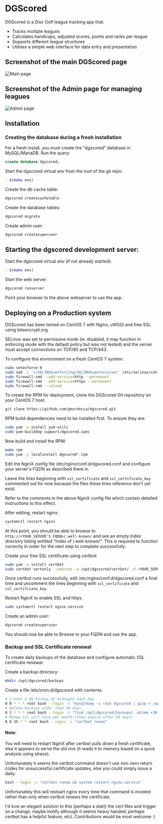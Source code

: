 # DGScored

DGScored is a Disc Golf league tracking app that:

* Tracks multiple leagues
* Calculates handicaps, adjusted scores, points and ranks per league
* Supports different league structures
* Utilises a simple web interface for data entry and presentation

## Screenshot of the main DGScored page

![Main page](http://imgur.com/eJaUNxG.png "Screenshot of the main DGScored page")

## Screenshot of the Admin page for managing leagues

![Admin page](http://imgur.com/b260sGc.png "Screenshot of the Admin page for managing leagues")

## Installation

### Creating the database during a fresh installation

For a fresh install, you must create the "dgscored" database in MySQL/MariaDB. Run the query:

```sql
create database dgscored;
```


Start the dgscored virtual env from the root of the git repo:

```bash
. $(make env)
```

Create the db cache table:

```bash
dgscored createcachetable
```

Create the database tables:

```bash
dgscored migrate
```
Create admin user:

```bash
dgscored createsuperuser
```

## Starting the dgscored development server:

Start the dgscored virtual env (if not already started):

```bash
. $(make env)
```

Start the web server:

```bash
dgscored runserver
```

Point your browser to the above webserver to use the app.


## Deploying on a Production system

DGScored has been tested on CentOS 7 with Nginx, uWSGI and free SSL using letsencrypt.org.

SELinux was set to permissive mode (ie. disabled, it may function in enforcing mode with the default policy but was not tested) and the server must accept connections on TCP/80 and TCP/443.

To configure this environment on a fresh CentOS 7 system:

```bash
sudo setenforce 0
sudo sed -i 's/SELINUX=enforcing/SELINUX=permissive/' /etc/selinux/config
sudo firewall-cmd --add-service=http --permanent
sudo firewall-cmd --add-service=https --permanent
sudo firewall-cmd --reload
```

To create the RPM for deployment, clone the DGScored Git repository on your CentOS 7 host:

```bash
git clone https://github.com/gmurdocca/dgscored.git
```

RPM build dependencies need to be installed first. To ensure they are:

```bash
sudo yum -y install yum-utils
sudo yum-builddep support/dgscored.spec
```

Now build and install the RPM:

```bash
make rpm
sudo yum -y localinstall dgscored*.rpm
```

Edit the NginX config file /etc/nginx/conf.d/dgscored.conf and configure your server's FQDN as described there in.

Leave the lines beginning with `ssl_certificate` and `ssl_certificate_key` commented out for now because the files these lines reference don't yet exist.

Refer to the comments in the above NginX config file which contain detailed instructions to this effect.

After editing, restart nginx:

```bash
systemctl restart nginx
```

At this point, you should be able to browse to `http://<YOUR_SERVER'S_FQDN>/.well-known/` and see an empty Index directory listing entitled "Index of /.well-known/". This is required to function correctly in order for the next step to complete successfully.

Create your free SSL certificate using certbot:

```bash
sudo yum -y install certbot
sudo certbot certonly --webroot -w /opt/dgscored/certbot/ -d <YOUR_SERVER'S_FQDN>
```

Once certbot runs successfully, edit /etc/nginx/conf.d/dgscored.conf a final time and uncomment the lines beginning with `ssl_certificate` and `ssl_certificate_key`.

Restart NginX to enable SSL and https.

```bash
sudo systemctl restart nginx.service
```

Create an admin user:

```bash
dgscored createsuperuser
```

You should now be able to Browse to your FQDN and use the app.


### Backup and SSL Certificate renewal

To create daily backups of the database and configure automatic SSL certificate renewal:

Create a backup directory:

```bash
mkdir /opt/dgscored/backups
```

Create a file /etc/cron.d/dgscored with contents:

```bash
# Create a DB backup at midnight each day
0 0 * * * root bash --login -c "mysqldump -u root dgscored | gzip > /opt/dgscored/backups/dgscored_prod_backup.sql_$(date +"%Y.%m.%d_%s").gz"
# Delete backups older than 30 days
0 1 * * * root bash --login -c "find /opt/dgscored/backups/ -mtime +30 -type f | xargs rm -rf"
# Renew ssl cert once per month (they expire after 90 days)
0 0 15 * * root bash --login -c "certbot renew"
```

#### Note:

You will need to restart NginX after certbot pulls down a fresh certificate, else it appears to serve the old one (it reads it to memory based on a quick analysis using strace).

Unfortunately it seems the certbot command doesn't use non-zero return codes for unsuccessful certificate updates, else you could simply issue a daily:

```bash
bash --login -c "certbot renew && system restart nginx.service"
```
Unfortunately this will restsart nginx every time that command is invoked rather than only when certbot renews the certificate.

I'd love an elegant solution to this (perhaps a stat() the cert files and trigger on a change, maybe inotify although it seems heavy handed, perhaps certbot has a helpful feature, etc). Contributions would be most welcome :)

